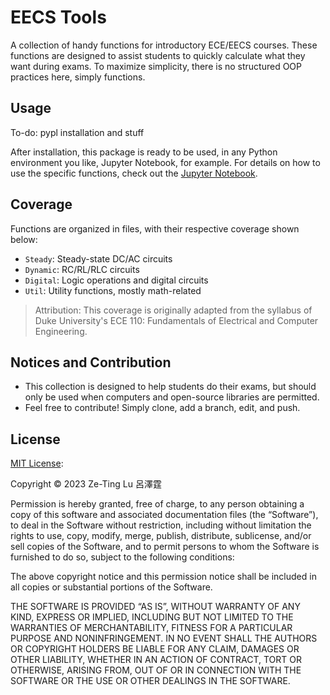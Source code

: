 # EECS Tools  

A collection of handy functions for introductory ECE/EECS courses. These functions are designed to assist students to quickly calculate what they want during exams. To maximize simplicity, there is no structured OOP practices here, simply functions.  

## Usage  

To-do: pypl installation and stuff

After installation, this package is ready to be used, in any Python environment you like, Jupyter Notebook, for example. For details on how to use the specific functions, check out the [Jupyter Notebook](/guide.ipynb). 

## Coverage  
  
Functions are organized in files, with their respective coverage shown below:  
- `Steady`: Steady-state DC/AC circuits 
- `Dynamic`: RC/RL/RLC circuits 
- `Digital`: Logic operations and digital circuits 
- `Util`: Utility functions, mostly math-related  


> Attribution: This coverage is originally adapted from the syllabus of Duke University's ECE 110: Fundamentals of Electrical and Computer Engineering. 

## Notices and Contribution
- This collection is designed to help students do their exams, but should only be used when computers and open-source libraries are permitted. 
- Feel free to contribute! Simply clone, add a branch, edit, and push. 

## License 

[MIT License](https://mit-license.org/): 

Copyright © 2023 Ze-Ting Lu 呂澤霆

Permission is hereby granted, free of charge, to any person obtaining a copy of this software and associated documentation files (the “Software”), to deal in the Software without restriction, including without limitation the rights to use, copy, modify, merge, publish, distribute, sublicense, and/or sell copies of the Software, and to permit persons to whom the Software is furnished to do so, subject to the following conditions:

The above copyright notice and this permission notice shall be included in all copies or substantial portions of the Software.

THE SOFTWARE IS PROVIDED “AS IS”, WITHOUT WARRANTY OF ANY KIND, EXPRESS OR IMPLIED, INCLUDING BUT NOT LIMITED TO THE WARRANTIES OF MERCHANTABILITY, FITNESS FOR A PARTICULAR PURPOSE AND NONINFRINGEMENT. IN NO EVENT SHALL THE AUTHORS OR COPYRIGHT HOLDERS BE LIABLE FOR ANY CLAIM, DAMAGES OR OTHER LIABILITY, WHETHER IN AN ACTION OF CONTRACT, TORT OR OTHERWISE, ARISING FROM, OUT OF OR IN CONNECTION WITH THE SOFTWARE OR THE USE OR OTHER DEALINGS IN THE SOFTWARE.